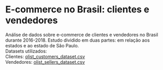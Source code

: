 # E-commerce no Brasil: clientes e vendedores
Análise de dados sobre e-commerce de clientes e vendedores no Brasil durante 2016-2018. Estudo dividido em duas partes: em relação aos estados e ao estado de São Paulo. 
<br>
Datasets utilizados:
<br>
Clientes: [olist_customers_dataset.csv](https://github.com/FKENZOLS/E-commerce-clientes-e-vendedores/files/9202669/olist_customers_dataset.csv)
<br>
Vendedores: [olist_sellers_dataset.csv](https://github.com/FKENZOLS/E-commerce-clientes-e-vendedores/files/9202674/olist_sellers_dataset.csv)
